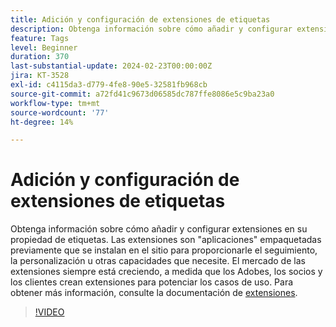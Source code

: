 ```yaml
---
title: Adición y configuración de extensiones de etiquetas
description: Obtenga información sobre cómo añadir y configurar extensiones en la propiedad de etiquetas.
feature: Tags
level: Beginner
duration: 370
last-substantial-update: 2024-02-23T00:00:00Z
jira: KT-3528
exl-id: c4115da3-d779-4fe8-90e5-32581fb968cb
source-git-commit: a72fd41c9673d06585dc787ffe8086e5c9ba23a0
workflow-type: tm+mt
source-wordcount: '77'
ht-degree: 14%

---
```


# Adición y configuración de extensiones de etiquetas

Obtenga información sobre cómo añadir y configurar extensiones en su propiedad de etiquetas. Las extensiones son &quot;aplicaciones&quot; empaquetadas previamente que se instalan en el sitio para proporcionarle el seguimiento, la personalización u otras capacidades que necesite. El mercado de las extensiones siempre está creciendo, a medida que los Adobes, los socios y los clientes crean extensiones para potenciar los casos de uso. Para obtener más información, consulte la documentación de [extensiones](https://experienceleague.adobe.com/docs/experience-platform/tags/ui/extensions/overview.html).

>[!VIDEO](https://video.tv.adobe.com/v/28732/?learn=on)
